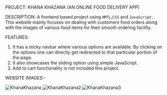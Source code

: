 PROJECT: KHANA KHAZANA (AN ONLINE FOOD DELIVERY APP)

DESCRIPTION: A frontend based project using `HMTL`,`CSS` and `JavaScript`. This website mainly focuses on dealing with customers food orders along with the images of various food items for their smooth ordering facility.

FEATURES:
1. It has a sticky navbar where various options are available. By clicking on the options one can directly get redirected to that particular portion of the page.
2. It also showcases the sliding option using simple JavaScript.
3. Add to cart functionality is not included this project.


WEBSITE IMAGES:-

![KhanaKhazana](https://github.com/chirasbanikagt2000/KhanaKhazana/assets/165468003/2cc7452a-d613-42ec-a524-ab3141f02378)
![KhanaKhazana2](https://github.com/chirasbanikagt2000/KhanaKhazana/assets/165468003/33bf7cf7-482a-4290-95a7-f4cdb929310a)
![KhanaKhazana3](https://github.com/chirasbanikagt2000/KhanaKhazana/assets/165468003/d34d2e9e-1b0d-4f7d-bbcc-36a7095c5b6c)




   

